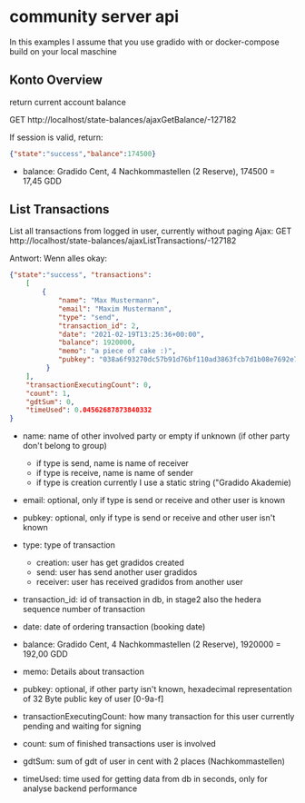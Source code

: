 # community server api

In this examples I assume that you use gradido with or docker-compose build on your local maschine

## Konto Overview
return current account balance

GET http://localhost/state-balances/ajaxGetBalance/-127182

If session is valid, return:
```json
{"state":"success","balance":174500}
```
- balance: Gradido Cent, 4 Nachkommastellen (2 Reserve), 174500 = 17,45 GDD

## List Transactions
List all transactions from logged in user, currently without paging 
Ajax:
GET http://localhost/state-balances/ajaxListTransactions/-127182

Antwort: 
Wenn alles okay: 
```json
{"state":"success", "transactions": 
	[
		{
			"name": "Max Mustermann",
			"email": "Maxim Mustermann", 
			"type": "send",
			"transaction_id": 2,
			"date": "2021-02-19T13:25:36+00:00",
			"balance": 1920000,
			"memo": "a piece of cake :)",
			"pubkey": "038a6f93270dc57b91d76bf110ad3863fcb7d1b08e7692e793fcdb4467e5b6a7"
		 }
	],
	"transactionExecutingCount": 0,
	"count": 1,
	"gdtSum": 0,
	"timeUsed": 0.04562687873840332
}
```

- name: name of other involved party or empty if unknown (if other party don't belong to group)
  - if type is send, name is name of receiver 
  - if type is receive, name is name of sender 
  - if type is creation currently I use a static string ("Gradido Akademie)
- email: optional, only if type is send or receive and other user is known
- pubkey: optional, only if type is send or receive and other user isn't known 
- type: type of transaction
  - creation: user has get gradidos created
  - send: user has send another user gradidos
  - receiver: user has received gradidos from another user
- transaction_id: id of transaction in db, in stage2 also the hedera sequence number of transaction 
- date: date of ordering transaction (booking date)
- balance: Gradido Cent, 4 Nachkommastellen (2 Reserve), 1920000 = 192,00 GDD
- memo: Details about transaction
- pubkey: optional, if other party isn't known, hexadecimal representation of 32 Byte public key of user [0-9a-f]

- transactionExecutingCount: how many transaction for this user currently pending and waiting for signing
- count: sum of finished transactions user is involved
- gdtSum: sum of gdt of user in cent with 2 places (Nachkommastellen)
- timeUsed: time used for getting data from db in seconds, only for analyse backend performance